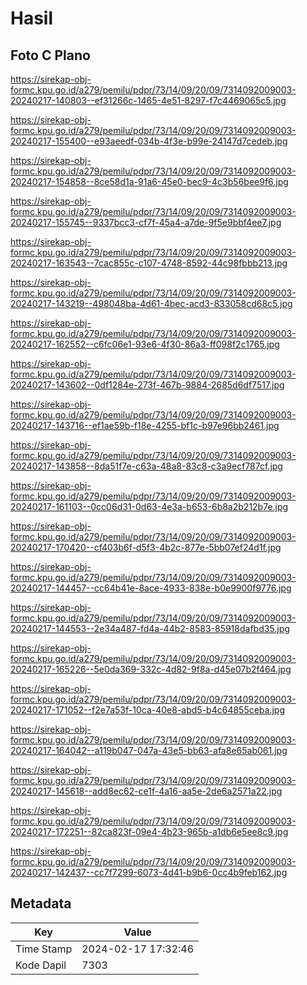 # Hasil

## Foto C Plano

https://sirekap-obj-formc.kpu.go.id/a279/pemilu/pdpr/73/14/09/20/09/7314092009003-20240217-140803--ef31266c-1465-4e51-8297-f7c4469065c5.jpg

https://sirekap-obj-formc.kpu.go.id/a279/pemilu/pdpr/73/14/09/20/09/7314092009003-20240217-155400--e93aeedf-034b-4f3e-b99e-24147d7cedeb.jpg

https://sirekap-obj-formc.kpu.go.id/a279/pemilu/pdpr/73/14/09/20/09/7314092009003-20240217-154858--8ce58d1a-91a6-45e0-bec9-4c3b56bee9f6.jpg

https://sirekap-obj-formc.kpu.go.id/a279/pemilu/pdpr/73/14/09/20/09/7314092009003-20240217-155745--9337bcc3-cf7f-45a4-a7de-9f5e9bbf4ee7.jpg

https://sirekap-obj-formc.kpu.go.id/a279/pemilu/pdpr/73/14/09/20/09/7314092009003-20240217-163543--7cac855c-c107-4748-8592-44c98fbbb213.jpg

https://sirekap-obj-formc.kpu.go.id/a279/pemilu/pdpr/73/14/09/20/09/7314092009003-20240217-143219--498048ba-4d61-4bec-acd3-833058cd68c5.jpg

https://sirekap-obj-formc.kpu.go.id/a279/pemilu/pdpr/73/14/09/20/09/7314092009003-20240217-162552--c6fc06e1-93e6-4f30-86a3-ff098f2c1765.jpg

https://sirekap-obj-formc.kpu.go.id/a279/pemilu/pdpr/73/14/09/20/09/7314092009003-20240217-143602--0df1284e-273f-467b-9884-2685d6df7517.jpg

https://sirekap-obj-formc.kpu.go.id/a279/pemilu/pdpr/73/14/09/20/09/7314092009003-20240217-143716--ef1ae59b-f18e-4255-bf1c-b97e96bb2461.jpg

https://sirekap-obj-formc.kpu.go.id/a279/pemilu/pdpr/73/14/09/20/09/7314092009003-20240217-143858--8da51f7e-c63a-48a8-83c8-c3a9ecf787cf.jpg

https://sirekap-obj-formc.kpu.go.id/a279/pemilu/pdpr/73/14/09/20/09/7314092009003-20240217-161103--0cc06d31-0d63-4e3a-b653-6b8a2b212b7e.jpg

https://sirekap-obj-formc.kpu.go.id/a279/pemilu/pdpr/73/14/09/20/09/7314092009003-20240217-170420--cf403b6f-d5f3-4b2c-877e-5bb07ef24d1f.jpg

https://sirekap-obj-formc.kpu.go.id/a279/pemilu/pdpr/73/14/09/20/09/7314092009003-20240217-144457--cc64b41e-8ace-4933-838e-b0e9900f9776.jpg

https://sirekap-obj-formc.kpu.go.id/a279/pemilu/pdpr/73/14/09/20/09/7314092009003-20240217-144553--2e34a487-fd4a-44b2-8583-85918dafbd35.jpg

https://sirekap-obj-formc.kpu.go.id/a279/pemilu/pdpr/73/14/09/20/09/7314092009003-20240217-165226--5e0da369-332c-4d82-9f8a-d45e07b2f464.jpg

https://sirekap-obj-formc.kpu.go.id/a279/pemilu/pdpr/73/14/09/20/09/7314092009003-20240217-171052--f2e7a53f-10ca-40e8-abd5-b4c64855ceba.jpg

https://sirekap-obj-formc.kpu.go.id/a279/pemilu/pdpr/73/14/09/20/09/7314092009003-20240217-164042--a119b047-047a-43e5-bb63-afa8e65ab061.jpg

https://sirekap-obj-formc.kpu.go.id/a279/pemilu/pdpr/73/14/09/20/09/7314092009003-20240217-145618--add8ec62-ce1f-4a16-aa5e-2de6a2571a22.jpg

https://sirekap-obj-formc.kpu.go.id/a279/pemilu/pdpr/73/14/09/20/09/7314092009003-20240217-172251--82ca823f-09e4-4b23-965b-a1db6e5ee8c9.jpg

https://sirekap-obj-formc.kpu.go.id/a279/pemilu/pdpr/73/14/09/20/09/7314092009003-20240217-142437--cc7f7299-6073-4d41-b9b6-0cc4b9feb162.jpg


## Metadata

| Key        | Value               |
| ---------- | ------------------- |
| Time Stamp | 2024-02-17 17:32:46 |
| Kode Dapil | 7303                |



